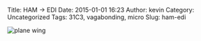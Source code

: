 Title: HAM -> EDI
Date: 2015-01-01 16:23
Author: kevin
Category: Uncategorized
Tags: 31C3, vagabonding, micro
Slug: ham-edi

![plane wing](/images/2015/01/01/ham-edi.jpg)
